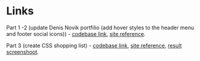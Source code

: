 # Links

Part 1 -2 (update Denis Novik portfilio (add hover styles to the header menu and footer social icons)) - [codebase link](https://github.com/serhii-red/beetroot-front-end/tree/main/homework/lesson_8/lesson_8_1), [site reference](https://leafy-pika-6f5f7f.netlify.app/).

Part 3 (create CSS shopping list) - [codebase link](https://github.com/serhii-red/beetroot-front-end/tree/main/homework/lesson_8/lesson_8_2), [site reference](https://dancing-capybara-58beb4.netlify.app/), [result screenshoot](https://monosnap.com/file/bA62DbHCd5phJ7s7AVtthSgoQD9QSG).

